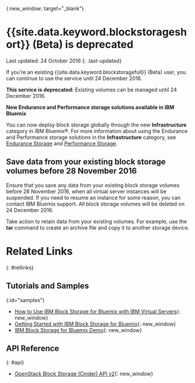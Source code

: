 {:new_window: target="_blank"} 

# {{site.data.keyword.blockstorageshort}} (Beta) is deprecated

Last updated: 24 October 2016
{: .last-updated}

If you’re an existing {{site.data.keyword.blockstoragefull}} (Beta) user, you can continue to use the service until 24 December 2016. 

**This service is deprecated:** Existing volumes can be managed until 24 December 2016.

**New Endurance and Performance storage solutions available in IBM Bluemix**

You can now deploy block storage globally through the new **Infrastructure** category in IBM Bluemix®. For more information about using the Endurance and Performance storage solutions in the **Infrastructure** category, see [Endurance Storage](https://knowledgelayer.softlayer.com/topic/endurance-storage) and [Performance Storage](https://knowledgelayer.softlayer.com/topic/performance-storage).

## Save data from your existing block storage volumes before 28 November 2016

Ensure that you save any data from your existing block storage volumes before 28 November 2016, when all virtual server instances will be suspended. If you need to resume an instance for some reason, you can contact IBM Bluemix support. All block storage volumes will be deleted on 24 December 2016.

Take action to retain data from your existing volumes. For example, use the **tar** command to create an archive file and copy it to another storage device.


# Related Links
{: #rellinks}

## Tutorials and Samples
{:id="samples"}

* [How to Use IBM Block Storage for Bluemix with IBM Virtual Servers](https://developer.ibm.com/bluemix/2016/02/24/use-block-storage-for-bluemix-with-virtual-servers/){: new_window}
* [Getting Started with IBM Block Storage for Bluemix](https://developer.ibm.com/bluemix/2016/02/15/getting-started-with-block-storage/){: new_window}
* [IBM Block Storage for Bluemix Demo](https://www.youtube.com/watch?v=3gCIHYKU1rE&list=PLzpeuWUENMK2d3L5qCITo2GQEt-7r0oqm&index=45){: new_window}

## API Reference
{: #api}
* [OpenStack Block Storage (Cinder) API v2](http://developer.openstack.org/api-ref-blockstorage-v2.html){: new_window}


